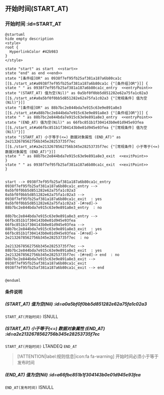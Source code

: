 ## 开始时间(START_AT) <!-- {docsify-ignore-all} -->

   

### 开始时间 :id=START_AT

```plantuml
@startuml
hide empty description
<style>
root {
  HyperlinkColor #42b983
}
</style>

state "start" as start  <<start>>
state "end" as end <<end>>
state "[条件组]OR" as 0938f7ef95fb25af381a187a6b80ca1c [[$./start_at#a0938f7ef95fb25af381a187a6b80ca1c {"[条件组]OR"}]] {
state " " as 0938f7ef95fb25af381a187a6b80ca1c_entry  <<entryPoint>>
state "(START_AT) 值为空(Nil)" as 0a5bf0f0bb5d851282e62a75fa1c02a3 [[$./start_at#a0a5bf0f0bb5d851282e62a75fa1c02a3 {"[常规条件] 值为空(Nil)"}]]
state "[条件组]OR" as 88b7bc2e844bda7e915c63e9e891a8e3 [[$./start_at#a88b7bc2e844bda7e915c63e9e891a8e3 {"[条件组]OR"}]] {
state " " as 88b7bc2e844bda7e915c63e9e891a8e3_entry  <<entryPoint>>
state "(END_AT) 值为空(Nil)" as 66fbc851b1f304143b0e01d945e93fea [[$./start_at#a66fbc851b1f304143b0e01d945e93fea {"[常规条件] 值为空(Nil)"}]]
state "(START_AT) 小于等于(<=) 数据对象属性 (END_AT)" as 2e2132678562756b345e28253735f7ec [[$./start_at#a2e2132678562756b345e28253735f7ec {"[常规条件] 小于等于(<=) 数据对象属性 (END_AT)"}]]
state " " as 88b7bc2e844bda7e915c63e9e891a8e3_exit  <<exitPoint>>
}
state " " as 0938f7ef95fb25af381a187a6b80ca1c_exit  <<exitPoint>>
}


start --> 0938f7ef95fb25af381a187a6b80ca1c_entry 
0938f7ef95fb25af381a187a6b80ca1c_entry --> 0a5bf0f0bb5d851282e62a75fa1c02a3 
0a5bf0f0bb5d851282e62a75fa1c02a3 --> 0938f7ef95fb25af381a187a6b80ca1c_exit  : yes
0a5bf0f0bb5d851282e62a75fa1c02a3 -[#red]-> 88b7bc2e844bda7e915c63e9e891a8e3_entry  : no

88b7bc2e844bda7e915c63e9e891a8e3_entry --> 66fbc851b1f304143b0e01d945e93fea 
66fbc851b1f304143b0e01d945e93fea --> 88b7bc2e844bda7e915c63e9e891a8e3_exit  : yes
66fbc851b1f304143b0e01d945e93fea -[#red]-> 2e2132678562756b345e28253735f7ec  : no

2e2132678562756b345e28253735f7ec --> 88b7bc2e844bda7e915c63e9e891a8e3_exit  : yes
2e2132678562756b345e28253735f7ec -[#red]-> end  : no
88b7bc2e844bda7e915c63e9e891a8e3_exit --> 0938f7ef95fb25af381a187a6b80ca1c_exit 
0938f7ef95fb25af381a187a6b80ca1c_exit --> end 


@enduml
```

#### 条件说明

##### (START_AT) 值为空(Nil) :id=a0a5bf0f0bb5d851282e62a75fa1c02a3



`START_AT(开始时间)` ISNULL 

##### (START_AT) 小于等于(<=) 数据对象属性 (END_AT) :id=a2e2132678562756b345e28253735f7ec



`START_AT(开始时间)` LTANDEQ  `END_AT`

> [!ATTENTION|label:规则信息|icon:fa fa-warning]
> 开始时间必须小于等于发布时间


##### (END_AT) 值为空(Nil) :id=a66fbc851b1f304143b0e01d945e93fea



`END_AT(发布时间)` ISNULL 







